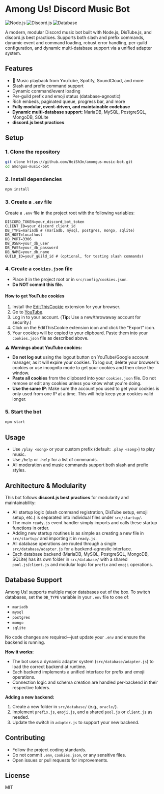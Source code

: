 # Among Us! Discord Music Bot

![Node.js](https://img.shields.io/badge/Node.js-18%2B-green)
![Discord.js](https://img.shields.io/badge/discord.js-v14-blue)
![Database](https://img.shields.io/badge/Database-MariaDB%2C%20MySQL%2C%20PostgreSQL%2C%20MongoDB%2C%20SQLite-blue)

A modern, modular Discord music bot built with Node.js, DisTube.js, and discord.js best practices. Supports both slash and prefix commands, dynamic event and command loading, robust error handling, per-guild configuration, and dynamic multi-database support via a unified adapter system.

## Features
- 🎵 Music playback from YouTube, Spotify, SoundCloud, and more
- Slash and prefix command support
- Dynamic command/event loading
- Per-guild prefix and emoji status (database-agnostic)
- Rich embeds, paginated queue, progress bar, and more
- **Fully modular, event-driven, and maintainable codebase**
- **Dynamic multi-database support**: MariaDB, MySQL, PostgreSQL, MongoDB, SQLite
- **discord.js best practices**

## Setup

### 1. Clone the repository
```sh
git clone https://github.com/HeiSh3n/amongus-music-bot.git
cd amongus-music-bot
```

### 2. Install dependencies
```sh
npm install
```

### 3. Create a `.env` file
Create a `.env` file in the project root with the following variables:
```env
DISCORD_TOKEN=your_discord_bot_token
CLIENT_ID=your_discord_client_id
DB_TYPE=mariadb # (mariadb, mysql, postgres, mongo, sqlite)
DB_HOST=localhost
DB_PORT=3306
DB_USER=your_db_user
DB_PASS=your_db_password
DB_NAME=your_db_name
GUILD_ID=your_guild_id # (optional, for testing slash commands)
```

### 4. Create a `cookies.json` file
- Place it in the project root or in `src/config/cookies.json`.
- **Do NOT commit this file.**

#### How to get YouTube cookies
1. Install the [EditThisCookie](https://chrome.google.com/webstore/detail/editthiscookie/fngmhnnpilhplaeedifhccceomclgfbg) extension for your browser.
2. Go to [YouTube](https://www.youtube.com/).
3. Log in to your account. (**Tip:** Use a new/throwaway account for security.)
4. Click on the EditThisCookie extension icon and click the "Export" icon.
5. Your cookies will be copied to your clipboard. Paste them into your `cookies.json` file as described above.

**⚠️ Warnings about YouTube cookies:**
- **Do not log out** using the logout button on YouTube/Google account manager, as it will expire your cookies. To log out, delete your browser's cookies or use incognito mode to get your cookies and then close the window.
- **Paste all cookies** from the clipboard into your `cookies.json` file. Do not remove or edit any cookies unless you know what you're doing.
- **Use the same IP**: Make sure the account you used to get your cookies is only used from one IP at a time. This will help keep your cookies valid longer.

### 5. Start the bot
```sh
npm start
```

## Usage
- Use `/play <song>` or your custom prefix (default: `.play <song>`) to play music.
- Use `/help` or `.help` for a list of commands.
- All moderation and music commands support both slash and prefix styles.

## Architecture & Modularity

This bot follows **discord.js best practices** for modularity and maintainability:
- All startup logic (slash command registration, DisTube setup, emoji setup, etc.) is separated into individual files under `src/startup/`.
- The main `ready.js` event handler simply imports and calls these startup functions in order.
- Adding new startup routines is as simple as creating a new file in `src/startup/` and importing it in `ready.js`.
- All database operations are routed through a single `src/database/adapter.js` for a backend-agnostic interface.
- Each database backend (MariaDB, MySQL, PostgreSQL, MongoDB, SQLite) has its own folder in `src/database/` with a shared `pool.js`/`client.js` and modular logic for `prefix` and `emoji` operations.

## Database Support

Among Us! supports multiple major databases out of the box. To switch databases, set the `DB_TYPE` variable in your `.env` file to one of:
- `mariadb`
- `mysql`
- `postgres`
- `mongo`
- `sqlite`

No code changes are required—just update your `.env` and ensure the backend is running.

**How it works:**
- The bot uses a dynamic adapter system (`src/database/adapter.js`) to load the correct backend at runtime.
- Each backend implements a unified interface for prefix and emoji operations.
- Connection logic and schema creation are handled per-backend in their respective folders.

**Adding a new backend:**
1. Create a new folder in `src/database/` (e.g., `oracle/`).
2. Implement `prefix.js`, `emoji.js`, and a shared `pool.js` or `client.js` as needed.
3. Update the switch in `adapter.js` to support your new backend.

## Contributing
- Follow the project coding standards.
- Do not commit `.env`, `cookies.json`, or any sensitive files.
- Open issues or pull requests for improvements.

## License
MIT
